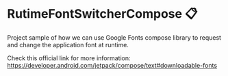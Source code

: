 # RutimeFontSwitcherCompose 📋

Project sample of how we can use Google Fonts compose library to request and change the application font at runtime.

Check this official link for more information: https://developer.android.com/jetpack/compose/text#downloadable-fonts
